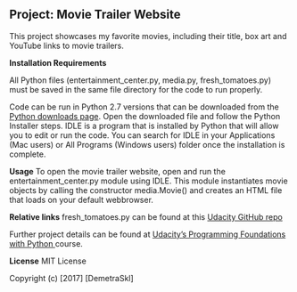 ## Project: Movie Trailer Website

This project showcases my favorite movies, including their title, box art and YouTube links to movie trailers. 

**Installation Requirements**

All Python files (entertainment_center.py, media.py, fresh_tomatoes.py) must be saved in the same file directory for the code to run properly. 

Code can be run in Python 2.7 versions that can be downloaded from the [Python downloads page](https://www.python.org/downloads/). Open the downloaded file and follow the Python Installer steps. IDLE is a program that is installed by Python that will allow you to edit or run the code. You can search for IDLE in your Applications (Mac users) or All Programs (Windows users) folder once the installation is complete. 

**Usage**
To open the movie trailer website, open and run the entertainment_center.py module using IDLE. This module instantiates movie objects by calling the constructor media.Movie() and creates an HTML file that loads on your default webbrowser. 

**Relative links**
fresh_tomatoes.py can be found at this [Udacity GitHub repo](https://github.com/udacity/ud036_StarterCode)

Further project details can be found at [Udacity’s Programming Foundations with Python ](https://classroom.udacity.com/courses/ud036) course. 

**License**
MIT License

Copyright (c) [2017] [DemetraSkl]